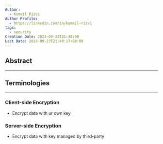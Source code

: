 ```yaml
---
Author:
  - Kumail Rizvi
Author Profile:
  - https://linkedin.com/in/kumail-rizvi
tags:
  - security
Creation Date: 2023-09-23T21:38:00
Last Date: 2023-09-23T21:40:17+08:00
---
```

## Abstract
---


## Terminologies 
---
### Client-side Encryption
- Encrypt data with ur own key


### Server-side Encryption
- Encrypt data with key managed by third-party